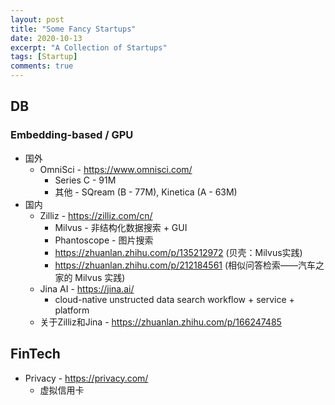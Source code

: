 ```yaml
---
layout: post
title: "Some Fancy Startups"
date: 2020-10-13
excerpt: "A Collection of Startups"
tags: [Startup]
comments: true
---
```


## DB

### Embedding-based / GPU

- 国外
  - OmniSci - https://www.omnisci.com/
    - Series C - 91M
    - 其他 - SQream (B - 77M), Kinetica (A - 63M)
- 国内
  - Zilliz - https://zilliz.com/cn/
    - Milvus - 非结构化数据搜索 + GUI
    - Phantoscope - 图片搜索
    - https://zhuanlan.zhihu.com/p/135212972 (贝壳：Milvus实践)
    - https://zhuanlan.zhihu.com/p/212184561 (相似问答检索——汽车之家的 Milvus 实践)
  - Jina AI - https://jina.ai/
    - cloud-native unstructed data search workflow + service + platform
  - 关于Zilliz和Jina - https://zhuanlan.zhihu.com/p/166247485

## FinTech

- Privacy - https://privacy.com/
  - 虚拟信用卡
